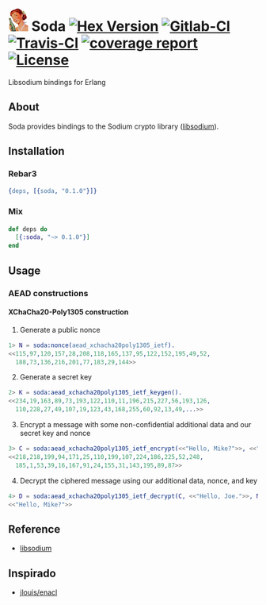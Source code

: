 ![Soda](assets/logo-xsmall.png) Soda [![Hex Version](https://img.shields.io/hexpm/v/soda.svg)](https://hex.pm/packages/soda) [![Gitlab-CI](https://gitlab.com/starbelly/soda/badges/master/pipeline.svg)](https://gitlab.com/starbelly/soda/commits/master) [![Travis-CI](https://travis-ci.org/starbelly/soda.svg?branch=master)](https://travis-ci.org/starbelly/soda) [![coverage report](https://gitlab.com/starbelly/soda/badges/master/coverage.svg)](https://gitlab.com/starbelly/soda/commits/master) [![License](https://img.shields.io/badge/License-MIT-blue.svg)]()
============

Libsodium bindings for Erlang

## About 

Soda provides bindings to the Sodium crypto library ([libsodium](https://download.libsodium.org/doc/)).

## Installation

### Rebar3 

```erlang
{deps, [{soda, "0.1.0"}]}
```

### Mix 

```elixir
def deps do
  [{:soda, "~> 0.1.0"}]
end
```


## Usage

### AEAD constructions

#### XChaCha20-Poly1305 construction

1. Generate a public nonce
```erlang
1> N = soda:nonce(aead_xchacha20poly1305_ietf).
<<115,97,120,157,28,208,118,165,137,95,122,152,195,49,52,
  188,73,136,216,201,77,183,29,144>>
```

2. Generate a secret key
```erlang
2> K = soda:aead_xchacha20poly1305_ietf_keygen().
<<234,19,163,89,73,193,122,110,11,196,215,227,56,193,126,
  110,228,27,49,107,19,123,43,168,255,60,92,13,49,...>>
```

3. Encrypt a message with some non-confidential additional data and our secret key and nonce
```erlang
3> C = soda:aead_xchacha20poly1305_ietf_encrypt(<<"Hello, Mike?">>, <<"Hello, Joe.">>, N, K ).
<<218,218,199,94,171,25,110,199,107,224,186,225,52,248,
  185,1,53,39,16,167,91,24,155,31,143,195,89,87>>
```

4. Decrypt the ciphered message using our additional data, nonce, and key
```erlang
4> D = soda:aead_xchacha20poly1305_ietf_decrypt(C, <<"Hello, Joe.">>, N, K).
<<"Hello, Mike?">>
```


## Reference

 - [libsodium](https://download.libsodium.org/doc/)

## Inspirado 

- [jlouis/enacl](https://github.com/jlouis/enacl)
